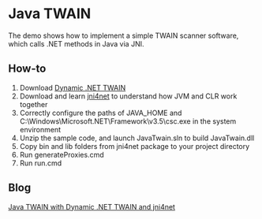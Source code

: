 Java TWAIN
=========
The demo shows how to implement a simple TWAIN scanner software, which calls .NET methods in Java via JNI.

How-to
-----------
1. Download [Dynamic .NET TWAIN][1]
2. Download and learn [jni4net][2] to understand how JVM and CLR work together
3. Correctly configure the paths of JAVA_HOME and  C:\Windows\Microsoft.NET\Framework\v3.5\csc.exe in the system environment
4. Unzip the sample code, and launch JavaTwain.sln to build JavaTwain.dll
5. Copy bin and lib folders from jni4net package to your project directory
6. Run generateProxies.cmd
7. Run run.cmd


Blog
-----------
[Java TWAIN with Dynamic .NET TWAIN and jni4net][3]

[1]:https://www.dynamsoft.com/Secure/Register_ClientInfo.aspx?productName=NetTWAIN&from=FromDownload
[2]:http://jni4net.sourceforge.net/
[3]:http://www.codepool.biz/ocr-barcode-twain/twain-sdk/java-twain-with-dynamic-net-twain-and-jni4net.html